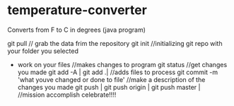 # temperature-converter
Converts from F to C in degrees (java program)


git pull
// grab the data frim the repository 
git init
//initializing git repo with your folder you selected 
* work on your files
//makes changes to program
git status
//get changes you made
git add -A    |    git add .|
//adds files to process
git commit -m 'what youve changed or done to file'
//make a description of the changes you made
git push     |      git push origin     |    git push master     |  
//mission accomplish celebrate!!!!
